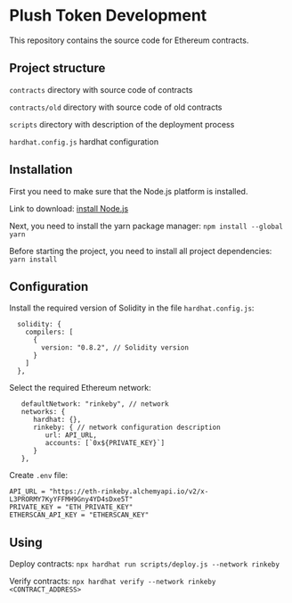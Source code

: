 # Plush Token Development

This repository contains the source code for Ethereum contracts.

## Project structure
`contracts` directory with source code of contracts

`contracts/old` directory with source code of old contracts

`scripts` directory with description of the deployment process

`hardhat.config.js` hardhat configuration

## Installation

First you need to make sure that the Node.js platform is installed.

Link to download: [install Node.js](https://nodejs.org/en/)

Next, you need to install the yarn package manager: `npm install --global yarn`

Before starting the project, you need to install all project dependencies: `yarn install`


## Configuration

Install the required version of Solidity in the file `hardhat.config.js`:
```
  solidity: {
    compilers: [
      {
        version: "0.8.2", // Solidity version
      }
    ]
  },
```

Select the required Ethereum network:
```
   defaultNetwork: "rinkeby", // network
   networks: {
      hardhat: {},
      rinkeby: { // network configuration description
         url: API_URL,
         accounts: [`0x${PRIVATE_KEY}`]
      }
   },
```


Create `.env` file:
```
API_URL = "https://eth-rinkeby.alchemyapi.io/v2/x-L3PRORMY7KyYFFMH9Gny4YD4sDxe5T"
PRIVATE_KEY = "ETH_PRIVATE_KEY"
ETHERSCAN_API_KEY = "ETHERSCAN_KEY"
```

## Using

Deploy contracts:
`npx hardhat run scripts/deploy.js --network rinkeby`

Verify contracts:
`npx hardhat verify --network rinkeby <CONTRACT_ADDRESS>`
